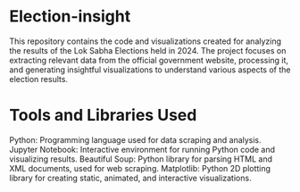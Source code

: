 # Election-insight
This repository contains the code and visualizations created for analyzing the results of the Lok Sabha Elections held in 2024. The project focuses on extracting relevant data from the official government website, processing it, and generating insightful visualizations to understand various aspects of the election results.

# Tools and Libraries Used
Python: Programming language used for data scraping and analysis.
Jupyter Notebook: Interactive environment for running Python code and visualizing results.
Beautiful Soup: Python library for parsing HTML and XML documents, used for web scraping.
Matplotlib: Python 2D plotting library for creating static, animated, and interactive visualizations.
